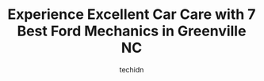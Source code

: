 ---
layout: ampstory
image: https://images.unsplash.com/photo-1580014317999-e9f1936787a5?ixlib=rb-4.0.3&ixid=MnwxMjA3fDB8MHxwaG90by1wYWdlfHx8fGVufDB8fHx8&auto=format&fit=crop&w=640&h=853&q=80
author: techidn
featured: false
description: For top-quality automotive repairs and maintenance, visit the 7 best Ford Mechanic in Greenville NC, USA. Their reputation for excellence and their dedication to customer satisfaction make t
title: Experience Excellent Car Care with 7 Best Ford Mechanics in Greenville NC
cover:
   title: Experience Excellent Car Care with 7 Best Ford Mechanics in Greenville NC
   subtitle: Rickpate
   background: https://images.unsplash.com/photo-1580014317999-e9f1936787a5?ixlib=rb-4.0.3&ixid=MnwxMjA3fDB8MHxwaG90by1wYWdlfHx8fGVufDB8fHx8&auto=format&fit=crop&w=640&h=853&q=80

pages: 
 - layout: thirds
   top: <h1>#1 Marks Quick Lube & Automotive Center</h1>
   bottom: "<p>This is honestly the only place I will get my oil changed moving forward.  A Spot-On provider each and every visit.  Their Full Synthetic IS ACTUALLY Full Synthetic.  Nev</p>"
   background: https://www.knot35.com/toplist/wp-content/uploads/2023/06/best-ford-mechanic-1-in-greenville-nc-1685834879.png
   backgroundblur: true
 - layout: thirds
   top: <h1>#2 Import Services</h1>
   bottom: "<p>2204 Dickinson Ave, Greenville, NC 27834, United States</p>"
   background: https://www.knot35.com/toplist/wp-content/uploads/2023/06/best-ford-mechanic-2-in-greenville-nc-1685834879.png
   cta:
      link: https://www.knot35.com/toplist/experience-excellent-car-care-with-7-best-ford-mechanics-in-greenville-nc/
      text: Experience Excellent Car Care with 7 Best Ford Mechanics in Greenville NC
 - layout: thirds
   top: <h1>#3 Komplete Auto Repair & Bodyshop</h1>
   bottom: "<p>308 Spruce St, Greenville, NC 27834, United States</p>"
   background: https://www.knot35.com/toplist/wp-content/uploads/2023/06/best-ford-mechanic-3-in-greenville-nc-1685834880.jpeg
   cta:
      link: https://www.knot35.com/toplist/experience-excellent-car-care-with-7-best-ford-mechanics-in-greenville-nc/
      text: Experience Excellent Car Care with 7 Best Ford Mechanics in Greenville NC
 - layout: thirds
   top: <h1>#4 Pecheles Automotive</h1>
   bottom: "<p>203 Greenville Blvd SE, Greenville, NC 27858, United States</p>"
   background: https://images.unsplash.com/photo-1541356665065-22676f35dd40?ixlib=rb-4.0.3&ixid=MnwxMjA3fDB8MHxwaG90by1wYWdlfHx8fGVufDB8fHx8&auto=format&fit=crop&w=640&h=853&q=80
   cta:
      link: https://www.knot35.com/toplist/experience-excellent-car-care-with-7-best-ford-mechanics-in-greenville-nc/
      text: Experience Excellent Car Care with 7 Best Ford Mechanics in Greenville NC
 - layout: thirds
   top: <h1>#5 Brileys Tire & Auto Center</h1>
   bottom: "<p>109 Trade St A, Greenville, NC 27834, United States</p>"
   background: https://images.unsplash.com/photo-1484589065579-248aad0d8b13?ixlib=rb-4.0.3&ixid=MnwxMjA3fDB8MHxwaG90by1wYWdlfHx8fGVufDB8fHx8&auto=format&fit=crop&w=640&h=853&q=80
   cta:
      link: https://www.knot35.com/toplist/experience-excellent-car-care-with-7-best-ford-mechanics-in-greenville-nc/
      text: Experience Excellent Car Care with 7 Best Ford Mechanics in Greenville NC
 - layout: thirds
   top: <h1>#6 A & B Auto Services</h1>
   bottom: "<p>103 W 9th St, Greenville, NC 27834, United States</p>"
   background: https://images.unsplash.com/photo-1524169358666-79f22534bc6e?ixlib=rb-4.0.3&ixid=MnwxMjA3fDB8MHxwaG90by1wYWdlfHx8fGVufDB8fHx8&auto=format&fit=crop&w=640&h=853&q=80
   cta:
      link: https://www.knot35.com/toplist/experience-excellent-car-care-with-7-best-ford-mechanics-in-greenville-nc/
      text: Experience Excellent Car Care with 7 Best Ford Mechanics in Greenville NC
 - layout: thirds
   top: <h1>#7 Johnnys Tire Sales and Service</h1>
   bottom: "<p>2400 S Memorial Dr, Greenville, NC 27834, United States</p>"
   background: https://images.unsplash.com/photo-1515405295579-ba7b45403062?ixlib=rb-4.0.3&ixid=MnwxMjA3fDB8MHxwaG90by1wYWdlfHx8fGVufDB8fHx8&auto=format&fit=crop&w=640&h=853&q=80
   cta:
      link: https://www.knot35.com/toplist/experience-excellent-car-care-with-7-best-ford-mechanics-in-greenville-nc/
      text: Experience Excellent Car Care with 7 Best Ford Mechanics in Greenville NC
 - layout: thirds
   middle: Continue reading...
   background: https://images.unsplash.com/photo-1533735380053-eb8d0759b24a?ixlib=rb-4.0.3&ixid=MnwxMjA3fDB8MHxwaG90by1wYWdlfHx8fGVufDB8fHx8&auto=format&fit=crop&w=640&h=853&q=80
   cta:
      link: https://www.knot35.com/toplist/experience-excellent-car-care-with-7-best-ford-mechanics-in-greenville-nc/
      text: Experience Excellent Car Care with 7 Best Ford Mechanics in Greenville NC
      
---